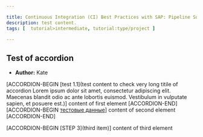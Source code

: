 ```yaml
---

title: Continuous Integration (CI) Best Practices with SAP: Pipeline Suggestions
description: test content.
tags: [  tutorial>intermediate, tutorial:type/project ]

---
```


## Test of accordion
  - **Author:** Kate
  
[ACCORDION-BEGIN [test 1.1](test content to check very long titile of accordion Lorem ipsum dolor sit amet, consectetur adipiscing elit. Maecenas blandit odio ac ante lobortis euismod. Vestibulum in vulputate sapien, et posuere est.)]
content of first element
[ACCORDION-END]   
[ACCORDION-BEGIN [тестовые данные]()]
content of second element
[ACCORDION-END]

[ACCORDION-BEGIN [STEP 3](third item)]
content of third element
